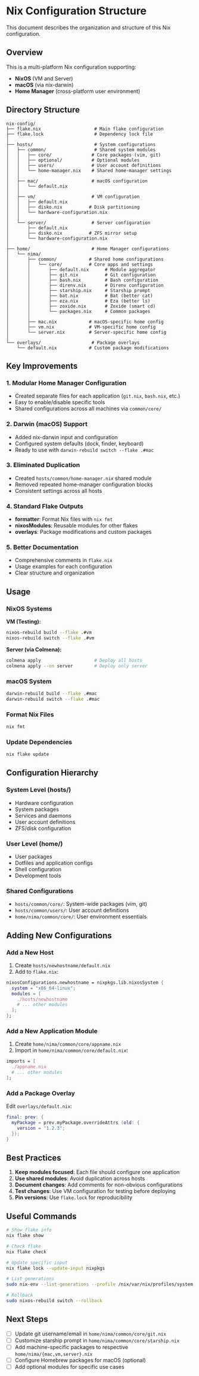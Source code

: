 # Nix Configuration Structure

This document describes the organization and structure of this Nix configuration.

## Overview

This is a multi-platform Nix configuration supporting:
- **NixOS** (VM and Server)
- **macOS** (via nix-darwin)
- **Home Manager** (cross-platform user environment)

## Directory Structure

```
nix-config/
├── flake.nix                    # Main flake configuration
├── flake.lock                   # Dependency lock file
│
├── hosts/                       # System configurations
│   ├── common/                  # Shared system modules
│   │   ├── core/               # Core packages (vim, git)
│   │   ├── optional/           # Optional modules
│   │   ├── users/              # User account definitions
│   │   └── home-manager.nix    # Shared home-manager settings
│   │
│   ├── mac/                    # macOS configuration
│   │   └── default.nix
│   │
│   ├── vm/                     # VM configuration
│   │   ├── default.nix
│   │   ├── disko.nix          # Disk partitioning
│   │   └── hardware-configuration.nix
│   │
│   └── server/                 # Server configuration
│       ├── default.nix
│       ├── disko.nix          # ZFS mirror setup
│       └── hardware-configuration.nix
│
├── home/                       # Home Manager configurations
│   └── nima/
│       ├── common/            # Shared home configurations
│       │   └── core/          # Core apps and settings
│       │       ├── default.nix      # Module aggregator
│       │       ├── git.nix          # Git configuration
│       │       ├── bash.nix         # Bash configuration
│       │       ├── direnv.nix       # Direnv configuration
│       │       ├── starship.nix     # Starship prompt
│       │       ├── bat.nix          # Bat (better cat)
│       │       ├── eza.nix          # Eza (better ls)
│       │       ├── zoxide.nix       # Zoxide (smart cd)
│       │       └── packages.nix     # Common packages
│       │
│       ├── mac.nix            # macOS-specific home config
│       ├── vm.nix             # VM-specific home config
│       └── server.nix         # Server-specific home config
│
└── overlays/                   # Package overlays
    └── default.nix            # Custom package modifications
```

## Key Improvements

### 1. **Modular Home Manager Configuration**
- Created separate files for each application (`git.nix`, `bash.nix`, etc.)
- Easy to enable/disable specific tools
- Shared configurations across all machines via `common/core/`

### 2. **Darwin (macOS) Support**
- Added nix-darwin input and configuration
- Configured system defaults (dock, finder, keyboard)
- Ready to use with `darwin-rebuild switch --flake .#mac`

### 3. **Eliminated Duplication**
- Created `hosts/common/home-manager.nix` shared module
- Removed repeated home-manager configuration blocks
- Consistent settings across all hosts

### 4. **Standard Flake Outputs**
- **formatter**: Format Nix files with `nix fmt`
- **nixosModules**: Reusable modules for other flakes
- **overlays**: Package modifications and custom packages

### 5. **Better Documentation**
- Comprehensive comments in `flake.nix`
- Usage examples for each configuration
- Clear structure and organization

## Usage

### NixOS Systems

**VM (Testing):**
```bash
nixos-rebuild build --flake .#vm
nixos-rebuild switch --flake .#vm
```

**Server (via Colmena):**
```bash
colmena apply                    # Deploy all hosts
colmena apply --on server        # Deploy only server
```

### macOS System

```bash
darwin-rebuild build --flake .#mac
darwin-rebuild switch --flake .#mac
```

### Format Nix Files

```bash
nix fmt
```

### Update Dependencies

```bash
nix flake update
```

## Configuration Hierarchy

### System Level (hosts/)
- Hardware configuration
- System packages
- Services and daemons
- User account definitions
- ZFS/disk configuration

### User Level (home/)
- User packages
- Dotfiles and application configs
- Shell configuration
- Development tools

### Shared Configurations
- `hosts/common/core/`: System-wide packages (vim, git)
- `hosts/common/users/`: User account definitions
- `home/nima/common/core/`: User environment essentials

## Adding New Configurations

### Add a New Host

1. Create `hosts/newhostname/default.nix`
2. Add to `flake.nix`:
```nix
nixosConfigurations.newhostname = nixpkgs.lib.nixosSystem {
  system = "x86_64-linux";
  modules = [
    ./hosts/newhostname
    # ... other modules
  ];
};
```

### Add a New Application Module

1. Create `home/nima/common/core/appname.nix`
2. Import in `home/nima/common/core/default.nix`:
```nix
imports = [
  ./appname.nix
  # ... other modules
];
```

### Add a Package Overlay

Edit `overlays/default.nix`:
```nix
final: prev: {
  myPackage = prev.myPackage.overrideAttrs (old: {
    version = "1.2.3";
  });
}
```

## Best Practices

1. **Keep modules focused**: Each file should configure one application
2. **Use shared modules**: Avoid duplication across hosts
3. **Document changes**: Add comments for non-obvious configurations
4. **Test changes**: Use VM configuration for testing before deploying
5. **Pin versions**: Use `flake.lock` for reproducibility

## Useful Commands

```bash
# Show flake info
nix flake show

# Check flake
nix flake check

# Update specific input
nix flake lock --update-input nixpkgs

# List generations
sudo nix-env --list-generations --profile /nix/var/nix/profiles/system

# Rollback
sudo nixos-rebuild switch --rollback
```

## Next Steps

- [ ] Update git username/email in `home/nima/common/core/git.nix`
- [ ] Customize starship prompt in `home/nima/common/core/starship.nix`
- [ ] Add machine-specific packages to respective `home/nima/{mac,vm,server}.nix`
- [ ] Configure Homebrew packages for macOS (optional)
- [ ] Add optional modules for specific use cases
